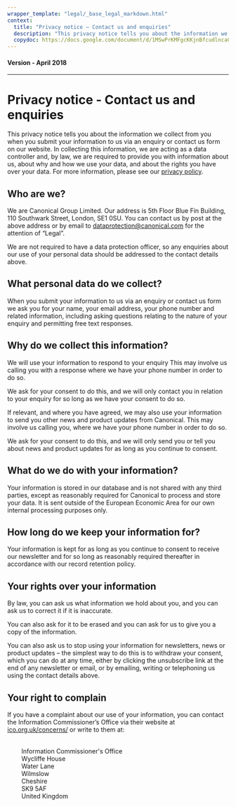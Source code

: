 ```yaml
---
wrapper_template: "legal/_base_legal_markdown.html"
context:
  title: "Privacy notice – Contact us and enquiries"
  description: "This privacy notice tells you about the information we collect from you when you submit your information to us via an enquiry or contact us form on our website."
  copydoc: https://docs.google.com/document/d/1MSwPrKMFgcKKjnBfcudlnca0wa4I58vQdM8VroKSno0/edit#
---
```

<h4 class="p-muted-heading">Version - April 2018</h4>
<hr style="margin-bottom: 2rem;" />

# Privacy notice - Contact us and enquiries

This privacy notice tells you about the information we collect from you when you submit your information to us via an enquiry or contact us form on our website. In collecting this information, we are acting as a data controller and, by law, we are required to provide you with information about us, about why and how we use your data, and about the rights you have over your data. For more information, please see our [privacy policy](/legal/data-privacy).

## Who are we?

We are Canonical Group Limited. Our address is 5th Floor Blue Fin Building, 110 Southwark Street, London, SE1 0SU. You can contact us by post at the above address or by email to [dataprotection@canonical.com](mailto:dataprotection@canonical.com) for the attention of “Legal”.

We are not required to have a data protection officer, so any enquiries about our use of your personal data should be addressed to the contact details above.

## What personal data do we collect?

When you submit your information to us via an enquiry or contact us form we ask you for your name, your email address, your phone number and related information, including asking questions relating to the nature of your enquiry and permitting free text responses.

## Why do we collect this information?

We will use your information to respond to your enquiry This may involve us calling you with a response where we have your phone number in order to do so.

We ask for your consent to do this, and we will only contact you in relation to your enquiry for so long as we have your consent to do so.

If relevant, and where you have agreed, we may also use your information to send you other news and product updates from Canonical. This may involve us calling you, where we have your phone number in order to do so.

We ask for your consent to do this, and we will only send you or tell you about news and product updates for as long as you continue to consent.

## What do we do with your information?

Your information is stored in our database and is not shared with any third parties, except as reasonably required for Canonical to process and store your data. It is sent outside of the European Economic Area for our own internal processing purposes only.

## How long do we keep your information for?

Your information is kept for as long as you continue to consent to receive our newsletter and for so long as reasonably required thereafter in accordance with our record retention policy.

## Your rights over your information

By law, you can ask us what information we hold about you, and you can ask us to correct it if it is inaccurate.

You can also ask for it to be erased and you can ask for us to give you a copy of the information.

You can also ask us to stop using your information for newsletters, news or product updates – the simplest way to do this is to withdraw your consent, which you can do at any time, either by clicking the unsubscribe link at the end of any newsletter or email, or by emailing, writing or telephoning us using the contact details above.

## Your right to complain

If you have a complaint about our use of your information, you can contact the Information Commissioner’s Office via their website at [ico.org.uk/concerns/](https://ico.org.uk/concerns/) or write to them at:

<div style="margin:2rem;">
Information Commissioner's Office<br />
Wycliffe House<br />
Water Lane<br />Wilmslow<br />
Cheshire<br />
SK9 5AF<br />
United Kingdom
</div>
